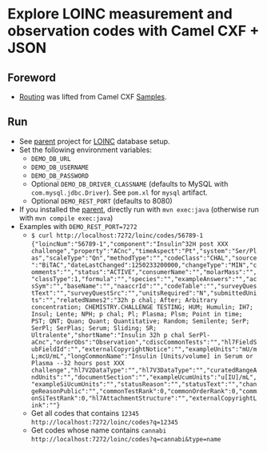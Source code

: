 # Explore LOINC measurement and observation codes with Camel CXF + JSON
## Foreword
* [Routing](src/main/java/com/vnet/camelcxf/Routes.java) was lifted from Camel CXF [Samples](https://github.com/apache/camel/blob/master/examples/camel-example-cxf/src/main/java/org/apache/camel/example/cxf/jaxrs/CamelRouterBuilder.java).

## Run
* See [parent](https://github.com/sfogo/rest-ways) project for [LOINC](https://loinc.org) database setup.
* Set the following environment variables:
  * `DEMO_DB_URL`
  * `DEMO_DB_USERNAME`
  * `DEMO_DB_PASSWORD`
  * Optional `DEMO_DB_DRIVER_CLASSNAME` (defaults to MySQL with `com.mysql.jdbc.Driver`). See `pom.xl` for `mysql` artifact.
  * Optional `DEMO_REST_PORT` (defaults to 8080)
* If you installed the [parent](https://github.com/sfogo/rest-ways), directly run with `mvn exec:java` (otherwise run with `mvn compile exec:java`)
* Examples with `DEMO_REST_PORT=7272`
  * `$ curl http://localhost:7272/loinc/codes/56789-1`  
`{"loincNum":"56789-1","component":"Insulin^32H post XXX challenge","property":"ACnc","timeAspect":"Pt","system":"Ser/Plas","scaleType":"Qn","methodType":"","codeClass":"CHAL","source":"BiTAC","dateLastChanged":1250233200000,"changeType":"MIN","comments":"","status":"ACTIVE","consumerName":"","molarMass":"","classType":1,"formula":"","species":"","exampleAnswers":"","acsSym":"","baseName":"","naaccrId":"","codeTable":"","surveyQuestText":"","surveyQuestSrc":"","unitsRequired":"N","submittedUnits":"","relatedNames2":"32h p chal; After; Arbitrary concentration; CHEMISTRY.CHALLENGE TESTING; HUM; Humulin; IH7; Insul; Lente; NPH; p chal; Pl; Plasma; Plsm; Point in time; PST; QNT; Quan; Quant; Quantitative; Random; Semilente; SerP; SerPl; SerPlas; Serum; Sliding; SR; Ultralente","shortName":"Insulin 32h p chal SerPl-aCnc","orderObs":"Observation","cdiscCommonTests":"","hl7FieldSubFieldId":"","externalCopyrightNotice":"","exampleUnits":"mU/mL;mcU/mL","longCommonName":"Insulin [Units/volume] in Serum or Plasma --32 hours post XXX challenge","hl7V2DataType":"","hl7V3DataType":"","curatedRangeAndUnits":"","documentSection":"","exampleUcumUnits":"u[IU]/mL","exampleSiUcumUnits":"","statusReason":"","statusText":"","changeReasonPublic":"","commonTestRank":0,"commonOrderRank":0,"commonSiTestRank":0,"hl7AttachmentStructure":"","externalCopyrightLink":""}`
  * Get all codes that contains `12345`  
`http://localhost:7272/loinc/codes?q=12345`
  * Get codes whose name contains `cannabi`  
`http://localhost:7272/loinc/codes?q=cannabi&type=name`

